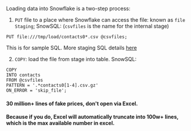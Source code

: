 Loading data into Snowflake is a two-step process:

1. ```PUT``` file to a place where Snowflake can access the file: known as ```file Staging```;
SnowSQL: (```csvfiles``` is the name for the internal stage)

```PUT file:///tmp/load/contacts0*.csv @csvfiles;```


This is for sample SQL. More staging SQL details [here](https://docs.snowflake.net/manuals/sql-reference/sql/put.html)

2. ```COPY```: load the file from stage into table.
SnowSQL:

```
COPY
INTO contacts
FROM @csvfiles
PATTERN = '.*contacts0[1-4].csv.gz'
ON_ERROR = 'skip_file';
```

#### 30 million+ lines of  fake prices, don't open via Excel.
#### Because if you do, Excel will automatically truncate into 100w+ lines, which is the max available number in excel.
